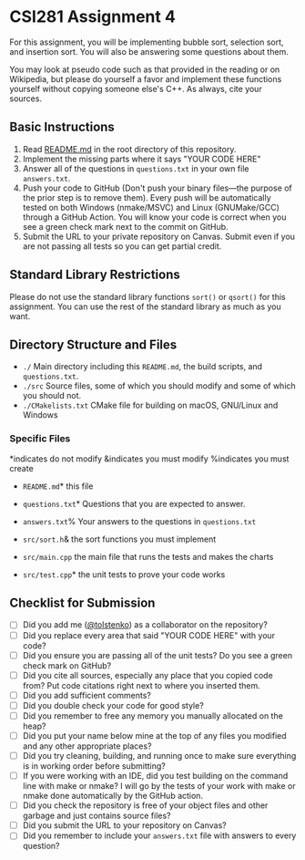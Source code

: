 # CSI281 Assignment 4

For this assignment, you will be implementing bubble sort, selection sort, and insertion sort. You will also be answering some questions about them. 

You may look at pseudo code such as that provided in the reading or on Wikipedia, but please do yourself a favor and implement these functions yourself without copying someone else's C++. As always, cite your sources.

## Basic Instructions

1. Read [README.md](../README.md) in the root directory of this repository.
2. Implement the missing parts where it says "YOUR CODE HERE"
3. Answer all of the questions in `questions.txt` in your own file `answers.txt`.
4. Push your code to GitHub (Don't push your binary files—the purpose of the prior step is to remove them). Every push will be automatically tested on both Windows (nmake/MSVC) and Linux (GNUMake/GCC) through a GitHub Action. You will know your code is correct when you see a green check mark next to the commit on GitHub.
5. Submit the URL to your private repository on Canvas. Submit even if you are not passing all tests so you can get partial credit.

## Standard Library Restrictions

Please do not use the standard library functions `sort()` or `qsort()` for this assignment. You can use the rest of the standard library as much as you want.

## Directory Structure and Files

- `./` Main directory including this `README.md`, the build scripts, and `questions.txt`.
- `./src` Source files, some of which you should modify and some of which you should not.
- `./CMakelists.txt` CMake file for building on macOS, GNU/Linux and Windows

### Specific Files

*indicates do not modify
&indicates you must modify
%indicates you must create

- `README.md`* this file
- `questions.txt`* Questions that you are expected to answer.
- `answers.txt`% Your answers to the questions in `questions.txt`

- `src/sort.h`& the sort functions you must implement
- `src/main.cpp` the main file that runs the tests and makes the charts
- `src/test.cpp`* the unit tests to prove your code works

## Checklist for Submission

- [ ] Did you add me ([@tolstenko](https://github.com/tolstenko)) as a collaborator on the repository?
- [ ] Did you replace every area that said "YOUR CODE HERE" with your code?
- [ ] Did you ensure you are passing all of the unit tests? Do you see a green check mark on GitHub?
- [ ] Did you cite all sources, especially any place that you copied code from? Put code citations right next to where you inserted them.
- [ ] Did you add sufficient comments?
- [ ] Did you double check your code for good style?
- [ ] Did you remember to free any memory you manually allocated on the heap?
- [ ] Did you put your name below mine at the top of any files you modified and any other appropriate places?
- [ ] Did you try cleaning, building, and running once to make sure everything is in working order before submitting?
- [ ] If you were working with an IDE, did you test building on the command line with make or nmake? I will go by the tests of your work with make or nmake done automatically by the GitHub action.
- [ ] Did you check the repository is free of your object files and other garbage and just contains source files?
- [ ] Did you submit the URL to your repository on Canvas?
- [ ] Did you remember to include your `answers.txt` file with answers to every question?
